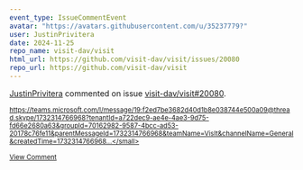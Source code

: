 ```yaml
---
event_type: IssueCommentEvent
avatar: "https://avatars.githubusercontent.com/u/35237779?"
user: JustinPrivitera
date: 2024-11-25
repo_name: visit-dav/visit
html_url: https://github.com/visit-dav/visit/issues/20080
repo_url: https://github.com/visit-dav/visit
---
```


<a href='https://github.com/JustinPrivitera' target='_blank'>JustinPrivitera</a> commented on issue <a href='https://github.com/visit-dav/visit/issues/20080' target='_blank'>visit-dav/visit#20080</a>.

<small>https://teams.microsoft.com/l/message/19:f2ed7be3682d40d1b8e038744e500a09@thread.skype/1732314766968?tenantId=a722dec9-ae4e-4ae3-9d75-fd66e2680a63&groupId=70162982-9587-4bcc-ad53-20178c76fe11&parentMessageId=1732314766968&teamName=VisIt&channelName=General&createdTime=1732314766968...</small>

<a href='https://github.com/visit-dav/visit/issues/20080' target='_blank'>View Comment</a>